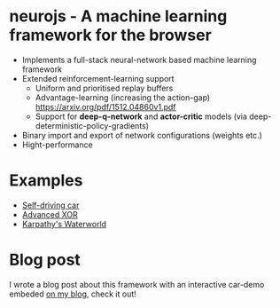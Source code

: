 # neurojs - A machine learning framework for the browser
- Implements a full-stack neural-network based machine learning framework
- Extended reinforcement-learning support
	+ Uniform and prioritised replay buffers
	+ Advantage-learning (increasing the action-gap) https://arxiv.org/pdf/1512.04860v1.pdf
	+ Support for **deep-q-network** and **actor-critic** models (via deep-deterministic-policy-gradients)
- Binary import and export of network configurations (weights etc.)
- Hight-performance

# Examples
- [Self-driving car](/janhuenermann/neurojs/tree/master/examples/cars)
- [Advanced XOR](/janhuenermann/neurojs/tree/master/examples/adv-xor)
- [Karpathy's Waterworld](/janhuenermann/neurojs/tree/master/examples/waterworld)

# Blog post
I wrote a blog post about this framework with an interactive car-demo embeded [on my blog](http://lab.janhuenermann.de/article/learning-to-drive#car-container), check it out!